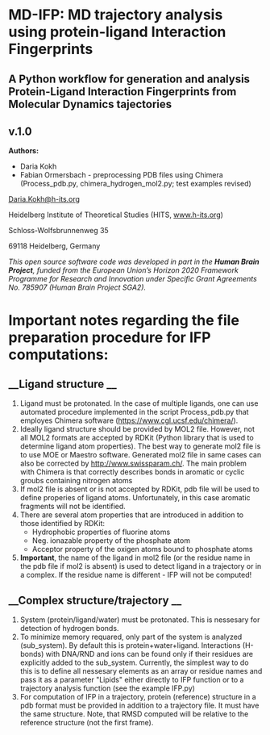 # MD-IFP: MD trajectory analysis using protein-ligand Interaction Fingerprints
## A Python workflow for generation and analysis Protein-Ligand Interaction Fingerprints from Molecular Dynamics tajectories
## v.1.0

__Authors:__

* Daria Kokh
* Fabian Ormersbach - preprocessing PDB files using Chimera (Process_pdb.py, chimera_hydrogen_mol2.py; test examples revised) 


Daria.Kokh@h-its.org

Heidelberg Institute of Theoretical Studies (HITS, www.h-its.org)

Schloss-Wolfsbrunnenweg 35

69118 Heidelberg, Germany
    

*This open source software code was developed in part in the __Human Brain Project__, funded from the European Union’s Horizon 2020 Framework Programme for Research and Innovation under Specific Grant Agreements  No. 785907 (Human Brain Project  SGA2).*


# __Important notes regarding the file preparation procedure for IFP computations:__

## __Ligand structure __
  1. Ligand must be protonated. In the case of multiple ligands, one can use automated procedure implemented in the script Process_pdb.py that employes Chimera software (https://www.cgl.ucsf.edu/chimera/). 
  2. Ideally ligand structure should be provided by MOL2 file. However, not all MOL2 formats are accepted by RDKit (Python library that is used to determine ligand atom  properties). The best way to generate mol2 file is to use MOE or Maestro software. Generated mol2 file in same cases can also be corrected by http://www.swissparam.ch/. The main problem with Chimera is that correctly describes bonds in aromatic or cyclic groubs containing nitrogen atoms
  3. If mol2 file is absent or is not accepted by RDKit, pdb file will be used to define properies of ligand atoms. Unfortunately, in this case aromatic fragments will not be identified.
  4. There are several atom properties that are introduced in addition to those identified by RDKit:
      - Hydrophobic properties of fluorine atoms
      -  Neg. ionazable property of the phosphate atom
      -  Acceptor property of the oxigen atoms bound to phosphate atoms
  5. __Important__, the name of the ligand in mol2 file (or the residue name in the pdb file if mol2 is absent) is used to detect ligand in a trajectory or in a complex. If the residue name is different - IFP will not be computed!
  
 ## __Complex structure/trajectory __
   1. System (protein/ligand/water) must be protonated. This is nessesary for detection of hydrogen bonds.
   2. To minimize memory requared, only part of the system is analyzed (sub_system). By default this is protein+water+ligand. Interactions (H-bonds) with DNA/RND and ions can be found only if their residues are explicitly added to the sub_system. Currently, the simplest way to do this is to define all nessesary elements as an array or residue names and pass it as a parameter "Lipids" either directly to IFP function or to a trajectory analysis function (see the example IFP.py)
   3. For computation of IFP in a trajectory, protein (reference) structure in a pdb format must be provided in addition to a trajectory file. It must have the same structure. Note, that RMSD computed will be relative to the reference structure (not the first frame).
   

